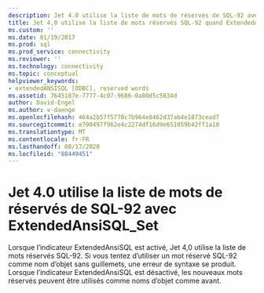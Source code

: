 ```yaml
---
description: Jet 4.0 utilise la liste de mots de réservés de SQL-92 avec ExtendedAnsiSQL_Set
title: Jet 4,0 utilise la liste de mots réservés SQL-92 quand ExtendedAnsiSQL_Set | Microsoft Docs
ms.custom: ''
ms.date: 01/19/2017
ms.prod: sql
ms.prod_service: connectivity
ms.reviewer: ''
ms.technology: connectivity
ms.topic: conceptual
helpviewer_keywords:
- extendedANSISQL [ODBC], reserved words
ms.assetid: 7645187e-7777-4c07-9686-0a80d5c5834d
author: David-Engel
ms.author: v-daenge
ms.openlocfilehash: 464a2b57f5778c7b964e8462d37ab4e1873cead7
ms.sourcegitcommit: e700497f962e4c2274df16d9e651059b42ff1a10
ms.translationtype: MT
ms.contentlocale: fr-FR
ms.lasthandoff: 08/17/2020
ms.locfileid: "88449451"
---
```

# <a name="jet-40-uses-sql-92-reserved-words-list-when-extendedansisql_set"></a>Jet 4.0 utilise la liste de mots de réservés de SQL-92 avec ExtendedAnsiSQL_Set
Lorsque l’indicateur ExtendedAnsiSQL est activé, Jet 4,0 utilise la liste de mots réservés SQL-92. Si vous tentez d’utiliser un mot réservé SQL-92 comme nom d’objet sans guillemets, une erreur de syntaxe se produit. Lorsque l’indicateur ExtendedAnsiSQL est désactivé, les nouveaux mots réservés peuvent être utilisés comme noms d’objet comme avant.
